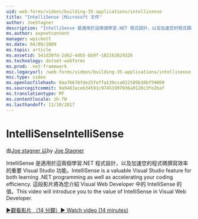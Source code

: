 ```yaml
---
uid: web-forms/videos/building-35-applications/intellisense
title: "IntelliSense |Microsoft 文件"
author: JoeStagner
description: "IntelliSense 是適用於這兩個學習.NET 程式設計，以及加速您的程式碼撰寫效率的重要 Visual Studio 功能。 這段影片將介紹..."
ms.author: aspnetcontent
manager: wpickett
ms.date: 04/09/2009
ms.topic: article
ms.assetid: 541d38fd-2d62-4db5-bb9f-182163829326
ms.technology: dotnet-webforms
ms.prod: .net-framework
msc.legacyurl: /web-forms/videos/building-35-applications/intellisense
msc.type: video
ms.openlocfilehash: 0aa76676fde25feffa139cca022509b30bf59009
ms.sourcegitcommit: 9a9483aceb34591c97451997036a9120c3fe2baf
ms.translationtype: MT
ms.contentlocale: zh-TW
ms.lasthandoff: 11/10/2017
---
```

<a name="intellisense"></a><span data-ttu-id="46585-104">IntelliSense</span><span class="sxs-lookup"><span data-stu-id="46585-104">IntelliSense</span></span>
====================
<span data-ttu-id="46585-105">由[Joe stagner 以](https://github.com/JoeStagner)</span><span class="sxs-lookup"><span data-stu-id="46585-105">by [Joe Stagner](https://github.com/JoeStagner)</span></span>

<span data-ttu-id="46585-106">IntelliSense 是適用於這兩個學習.NET 程式設計，以及加速您的程式碼撰寫效率的重要 Visual Studio 功能。</span><span class="sxs-lookup"><span data-stu-id="46585-106">IntelliSense is a valuable Visual Studio feature for both learning .NET programming as well as accelerating your coding efficiency.</span></span> <span data-ttu-id="46585-107">這段影片將為您介紹 Visual Web Developer 中的 IntelliSense 的值。</span><span class="sxs-lookup"><span data-stu-id="46585-107">This video will introduce you to the value of IntelliSense in Visual Web Developer.</span></span>

[<span data-ttu-id="46585-108">&#9654;觀看影片 （14 分鐘）</span><span class="sxs-lookup"><span data-stu-id="46585-108">&#9654; Watch video (14 minutes)</span></span>](https://channel9.msdn.com/Blogs/ASP-NET-Site-Videos/intellisense)
